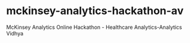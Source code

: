 # mckinsey-analytics-hackathon-av
McKinsey Analytics Online Hackathon - Healthcare Analytics-Analytics Vidhya
